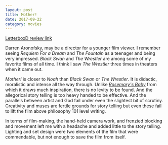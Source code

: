 ```yaml
---
layout: post
title: Mother! 
date: 2017-09-22
category: movies
---
```

 
[LetterboxD review link](https://letterboxd.com/samarthbhaskar/film/mother-2017/)

Darren Aronofsky, may be a director for a younger film viewer. I remember seeing <em>Requiem For a Dream</em> and <em>The Fountain</em> as a teenager and being very impressed. <em>Black Swan</em> and <em>The Wrestler</em> are among some of my favorite films of all time. I think I saw <em>The Wrestler</em> three times in theaters when it came out. 

<em>Mother!</em> is closer to <em>Noah</em> than <em>Black Swan</em> or <em>The Wrestler</em>. It is didactic, moralistic and intense all the way through. Unlike <em><a href="https://letterboxd.com/samarthbhaskar/film/rosemarys-baby/">Rosemary's Baby</a></em> from which it draws much inspiration, there is no levity to be found. And the allegorical story telling is too heavy handed to be effective. And the parallels between artist and God fail under even the slightest bit of scrutiny. Creativity and muses are fertile grounds for story telling but even these fail to lift the film above philosophy 101 level writing. 

In terms of film-making, the hand-held camera work, and frenzied blocking and movement left me with a headache and added little to the story telling. Lighting and set design were two elements of the film that were commendable, but not enough to save the film from itself.
